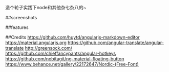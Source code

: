 造个轮子实践下node和其他杂七杂八的~

##screenshots

##features


##Credits
https://github.com/huytd/angularjs-markdown-editor
https://material.angularjs.org
https://github.com/angular-translate/angular-translate
http://greensock.com/
https://github.com/chieffancypants/angular-hotkeys
https://github.com/nobitagit/ng-material-floating-button
https://www.behance.net/gallery/22172647/Nordic-(Free-Font)